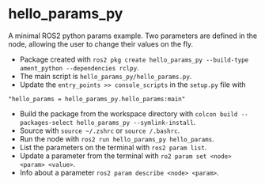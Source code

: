 # hello_params_py
A minimal ROS2 python params example. Two parameters are defined in the node, allowing the user to change their values on the fly.

* Package created with `ros2 pkg create hello_params_py --build-type ament_python --dependencies rclpy`.
* The main script is `hello_params_py/hello_params.py`.
* Update the `entry_points >> console_scripts` in the `setup.py` file with
```
"hello_params = hello_params_py.hello_params:main"
```
* Build the package from the workspace directory with `colcon build --packages-select hello_params_py --symlink-install`.
* Source with `source ~/.zshrc` or `source /.bashrc`.
* Run the node with `ros2 run hello_params_py hello_params`.
* List the parameters on the terminal with `ros2 param list`.
* Update a parameter from the terminal with `ro2 param set <node> <param> <value>`.
* Info about a parameter `ros2 param describe <node> <param>`.